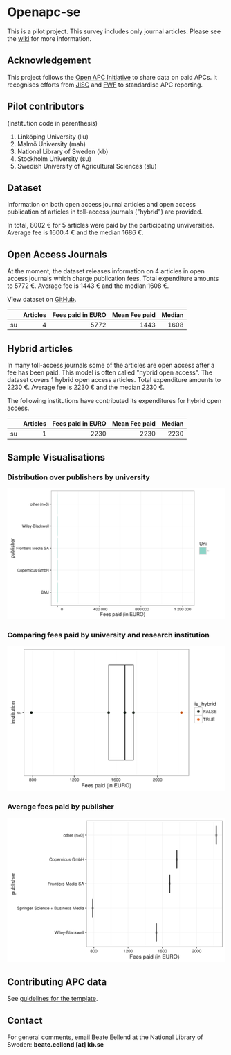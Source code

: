 # Openapc-se

This is a pilot project. This survey includes only journal articles. Please see the [wiki](https://github.com/Kungbib/openapc-se/wiki) for more information.

## Acknowledgement  
This project follows the [Open APC Initiative](https://github.com/OpenAPC/openapc-de) to share data on paid APCs. It recognises efforts from [JISC](https://www.jisc-collections.ac.uk/Jisc-Monitor/APC-data-collection/) and [FWF](https://figshare.com/articles/Austrian_Science_Fund_FWF_Publication_Cost_Data_2014/1378610) to standardise APC reporting.    

## Pilot contributors 
(institution code in parenthesis)

1. Linköping University (liu)  
2. Malmö University (mah)
3. National Library of Sweden (kb)   
4. Stockholm University (su)   
5. Swedish University of Agricultural Sciences (slu)

## Dataset



Information on both open access journal articles and open access publication of articles in toll-access journals ("hybrid") are provided.

In total,  8002 € for  5 articles were paid by the participating unviversities. Average  fee is 1600.4 € and the median 1686 €.

## Open Access Journals



At the moment, the dataset releases information on 4 articles in open access journals which charge publication fees. Total expenditure amounts to  5772 €. Average  fee is 1443 € and the median 1608 €.

View dataset on [GitHub](https://github.com/OpenAPC/openapc-de/blob/master/data/apc_se.csv).


|   | Articles| Fees paid in EURO| Mean Fee paid| Median|
|:--|--------:|-----------------:|-------------:|------:|
|su |        4|              5772|          1443|   1608|

## Hybrid articles


In many toll-access journals some of the articles are open access after a fee has been paid. This model is often called "hybrid open access".
The dataset covers 1 hybrid open access articles. Total expenditure amounts to  2230 €. Average  fee is 2230 € and the median 2230 €.

The following institutions have contributed its expenditures for hybrid open access.


|   | Articles| Fees paid in EURO| Mean Fee paid| Median|
|:--|--------:|-----------------:|-------------:|------:|
|su |        1|              2230|          2230|   2230|

## Sample Visualisations

### Distribution over publishers by university



![](figure/plotPublisherAPC.png)

### Comparing fees paid by university and research institution



![](figure/boxplot_institution.png)

### Average fees paid by publisher



![](figure/plotAverageAPC.png)

## Contributing APC data
See [guidelines for the template](https://github.com/Kungbib/openapc-se/wiki/Guide-for-completing-the-survey).

## Contact

For general comments, email Beate Eellend at the National Library of Sweden: **beate.eellend [at] kb.se** 





